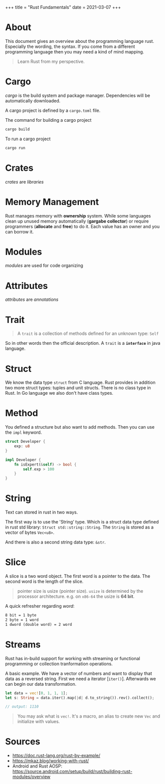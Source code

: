 +++
title = "Rust Fundamentals"
date = 2021-03-07
+++

# About
This document gives an overview about the programming language rust. Especially the wording, the syntax. If you come from a different programming language then you may need a kind of mind mapping.

> Learn Rust from my perspective.

# Cargo
_cargo_ is the build system and package manager. Dependencies will be automatically downloaded.

A cargo project is defined by a `cargo.toml` file.

The command for building a cargo project
```bash
cargo build
```

To run a cargo project
```bash
cargo run
```

# Crates
_crates_ are _libraries_

# Memory Management
Rust manages memory with __ownership__ system. While some languages clean up unused memory automatically (__gargabe collector__) or require programmers (__allocate__ and __free__) to do it.
Each value has an owner and you can borrow it.

# Modules
_modules_ are used for code organizing

# Attributes
_attributes_ are _annotations_

# Trait
> A `trait` is a collection of methods defined for an unknown type: `Self`

So in other words then the official description. A `trait` is a __`interface`__ in java language.

# Struct
We know the data type `struct` from C language. Rust provides in addition two more struct types: tuples and unit structs.
There is no class type in Rust. In Go language we also don't have class types.

# Method
You defined a structure but also want to add methods. Then you can use the `impl` keyword.

```rust
struct Developer {
    exp: u8
}

impl Developer {
    fn isExpert(&self) -> bool {
        self.exp > 100
    }
}
```

# String
Text can stored in rust in two ways.

The first way is to use the 'String' type. Which is a struct data type defined in rust std library: `Struct std::string::String`. The `String` is stored as a vector of bytes `Vec<u8>`.

And there is also a second string data type: `&str`.

# Slice
A slice is a two word object. The first word is a pointer to the data. The second word is the length of the slice.

> pointer size is usize (pointer size). `usize` is determined by the processor architecture. e.g. on `x86-64` the usize is __64 bit__.

A quick refresher regarding _word_:
```txt
8 bit = 1 byte
2 byte = 1 word
1 dword (double word) = 2 word
```

# Streams
Rust has in-build support for working with streaming or functional programming or collection tranformation operations.

A basic example. We have a vector of numbers and want to display that data as a reversed string. First we need a iterator [`iter()`]. Afterwards we can begin our data transformation.

```rust
let data = vec![0, 1, 1, 1];
let s: String = data.iter().map(|d| d.to_string()).rev().collect();

// output: 1110
```

> You may ask what is `vec!`. It's a macro, an alias to create new `Vec` and initialize with values.

# Sources
* https://doc.rust-lang.org/rust-by-example/
* https://mkaz.blog/working-with-rust/
* Android and Rust AOSP: https://source.android.com/setup/build/rust/building-rust-modules/overview

